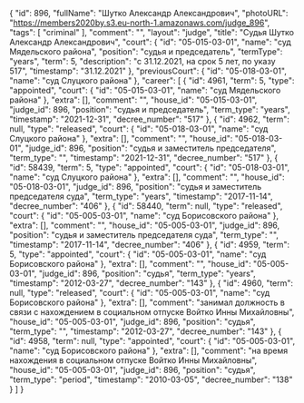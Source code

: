 {
    "id": 896,
    "fullName": "Шутко Александр Александрович",
    "photoURL": "https://members2020by.s3.eu-north-1.amazonaws.com/judge_896",
    "tags": [
        "criminal"
    ],
    "comment": "",
    "layout": "judge",
    "title": "Судья Шутко Александр Александрович",
    "court": {
        "id": "05-015-03-01",
        "name": "суд Мядельского района",
        "position": "судья и председатель",
        "termType": "years",
        "term": 5,
        "description": "c 31.12.2021, на срок 5 лет, по указу 517",
        "timestamp": "31.12.2021"
    },
    "previousCourt": {
        "id": "05-018-03-01",
        "name": "суд Слуцкого района"
    },
    "career": [
        {
            "id": 4961,
            "term": 5,
            "type": "appointed",
            "court": {
                "id": "05-015-03-01",
                "name": "суд Мядельского района"
            },
            "extra": [],
            "comment": "",
            "house_id": "05-015-03-01",
            "judge_id": 896,
            "position": "судья и председатель",
            "term_type": "years",
            "timestamp": "2021-12-31",
            "decree_number": "517"
        },
        {
            "id": 4962,
            "term": null,
            "type": "released",
            "court": {
                "id": "05-018-03-01",
                "name": "суд Слуцкого района"
            },
            "extra": [],
            "comment": "",
            "house_id": "05-018-03-01",
            "judge_id": 896,
            "position": "судья и заместитель председателя",
            "term_type": "",
            "timestamp": "2021-12-31",
            "decree_number": "517"
        },
        {
            "id": 58439,
            "term": 5,
            "type": "appointed",
            "court": {
                "id": "05-018-03-01",
                "name": "суд Слуцкого района"
            },
            "extra": [],
            "comment": "",
            "house_id": "05-018-03-01",
            "judge_id": 896,
            "position": "судья и заместитель председателя суда",
            "term_type": "years",
            "timestamp": "2017-11-14",
            "decree_number": "406"
        },
        {
            "id": 58440,
            "term": null,
            "type": "released",
            "court": {
                "id": "05-005-03-01",
                "name": "суд Борисовского района"
            },
            "extra": [],
            "comment": "",
            "house_id": "05-005-03-01",
            "judge_id": 896,
            "position": "судья и заместитель председателя суда",
            "term_type": "",
            "timestamp": "2017-11-14",
            "decree_number": "406"
        },
        {
            "id": 4959,
            "term": 5,
            "type": "appointed",
            "court": {
                "id": "05-005-03-01",
                "name": "суд Борисовского района"
            },
            "extra": [],
            "comment": "",
            "house_id": "05-005-03-01",
            "judge_id": 896,
            "position": "судья",
            "term_type": "years",
            "timestamp": "2012-03-27",
            "decree_number": "143"
        },
        {
            "id": 4960,
            "term": null,
            "type": "released",
            "court": {
                "id": "05-005-03-01",
                "name": "суд Борисовского района"
            },
            "extra": [],
            "comment": "занимал должность в связи с нахождением в социальном отпуске Войтко Инны Михайловны",
            "house_id": "05-005-03-01",
            "judge_id": 896,
            "position": "судья",
            "term_type": "",
            "timestamp": "2012-03-27",
            "decree_number": "143"
        },
        {
            "id": 4958,
            "term": null,
            "type": "appointed",
            "court": {
                "id": "05-005-03-01",
                "name": "суд Борисовского района"
            },
            "extra": [],
            "comment": "на время нахождения в социальном отпуске Войтко Инны Михайловны",
            "house_id": "05-005-03-01",
            "judge_id": 896,
            "position": "судья",
            "term_type": "period",
            "timestamp": "2010-03-05",
            "decree_number": "138"
        }
    ]
}
